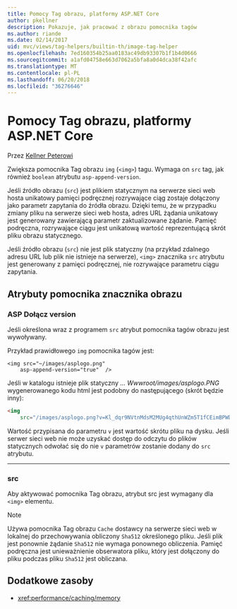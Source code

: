 ```yaml
---
title: Pomocy Tag obrazu, platformy ASP.NET Core
author: pkellner
description: Pokazuje, jak pracować z obrazu pomocnika tagów
ms.author: riande
ms.date: 02/14/2017
uid: mvc/views/tag-helpers/builtin-th/image-tag-helper
ms.openlocfilehash: 7ed160354b25aa0183ac49db93307b1f1b4d0666
ms.sourcegitcommit: a1afd04758e663d7062a5bfa8a0d4dca38f42afc
ms.translationtype: MT
ms.contentlocale: pl-PL
ms.lasthandoff: 06/20/2018
ms.locfileid: "36276646"
---
```

# <a name="image-tag-helper-in-aspnet-core"></a>Pomocy Tag obrazu, platformy ASP.NET Core

Przez [Kellner Peterowi](http://peterkellner.net) 

Zwiększa pomocnika Tag obrazu `img` (`<img>`) tagu. Wymaga on `src` tag, jak również `boolean` atrybutu `asp-append-version`.

Jeśli źródło obrazu (`src`) jest plikiem statycznym na serwerze sieci web hosta unikatowy pamięci podręcznej rozrywające ciąg zostaje dołączony jako parametr zapytania do źródła obrazu. Dzięki temu, że w przypadku zmiany pliku na serwerze sieci web hosta, adres URL żądania unikatowy jest generowany zawierającą parametr zaktualizowane żądanie. Pamięć podręczna, rozrywające ciągu jest unikatową wartość reprezentującą skrót pliku obrazu statycznego.

Jeśli źródło obrazu (`src`) nie jest plik statyczny (na przykład zdalnego adresu URL lub plik nie istnieje na serwerze), `<img>` znacznika `src` atrybutu jest generowany z pamięci podręcznej, nie rozrywające parametru ciągu zapytania.

## <a name="image-tag-helper-attributes"></a>Atrybuty pomocnika znacznika obrazu


### <a name="asp-append-version"></a>ASP Dołącz version

Jeśli określona wraz z programem `src` atrybut pomocnika tagów obrazu jest wywoływany.

Przykład prawidłowego `img` pomocnika tagów jest:

```cshtml
<img src="~/images/asplogo.png" 
    asp-append-version="true"  />
```

Jeśli w katalogu istnieje plik statyczny *... Wwwroot/images/asplogo.PNG* wygenerowanego kodu html jest podobny do następującego (skrót będzie inny):

```html
<img 
    src="/images/asplogo.png?v=Kl_dqr9NVtnMdsM2MUg4qthUnWZm5T1fCEimBPWDNgM"/>
```

Wartość przypisana do parametru `v` jest wartość skrótu pliku na dysku. Jeśli serwer sieci web nie może uzyskać dostęp do odczytu do plików statycznych odwołać się do nie `v` parametrów zostanie dodany do `src` atrybutu.

- - -

### <a name="src"></a>src

Aby aktywować pomocnika Tag obrazu, atrybut src jest wymagany dla `<img>` elementu. 

> [!NOTE]
> Używa pomocnika Tag obrazu `Cache` dostawcy na serwerze sieci web w lokalnej do przechowywania obliczony `Sha512` określonego pliku. Jeśli plik jest ponownie żądanie `Sha512` nie wymaga ponownego obliczenia. Pamięć podręczna jest unieważnienie obserwatora pliku, który jest dołączony do pliku podczas pliku `Sha512` jest obliczana.

## <a name="additional-resources"></a>Dodatkowe zasoby

* <xref:performance/caching/memory>
